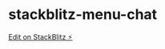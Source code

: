 # stackblitz-menu-chat

[Edit on StackBlitz ⚡️](https://stackblitz.com/edit/stackblitz-react-menu-based-chatbot)